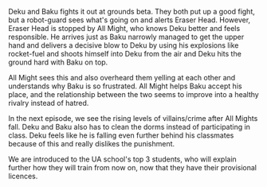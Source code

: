 Deku and Baku fights it out at grounds beta. They both put up a good fight, but a robot-guard sees what's going on and alerts Eraser Head. However, Eraser Head is stopped by All Might, who knows Deku better and feels responsible. He arrives just as Baku narrowly managed to get the upper hand and delivers a decisive blow to Deku by using his explosions like rocket-fuel and shoots himself into Deku from the air and Deku hits the ground hard with Baku on top. 

All Might sees this and also overheard them yelling at each other and understands why Baku is so frustrated. All Might helps Baku accept his place, and the relationship between the two seems to improve into a healthy rivalry instead of hatred.

In the next episode, we see the rising levels of villains/crime after All Mights fall. Deku and Baku also has to clean the dorms instead of participating in class. Deku feels like he is falling even further behind his classmates because of this and really dislikes the punishment. 

We are introduced to the UA school's top 3 students, who will explain further how they will train from now on, now that they have their provisional licences.
